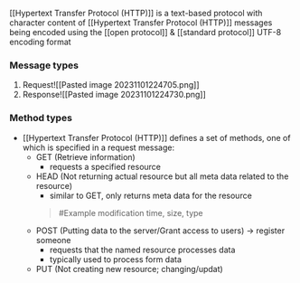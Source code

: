 [[Hypertext Transfer Protocol (HTTP)]] is a text-based protocol with character content of [[Hypertext Transfer Protocol (HTTP)]] messages being encoded using the [[open protocol]] & [[standard protocol]] UTF-8 encoding format

### Message types
1. Request![[Pasted image 20231101224705.png]]
2. Response![[Pasted image 20231101224730.png]]

### Method types
- [[Hypertext Transfer Protocol (HTTP)]] defines a set of methods, one of which is specified in a request message:
	- GET (Retrieve information)
		- requests a specified resource
	- HEAD (Not returning actual resource but all meta data related to the resource)
		- similar to GET, only returns meta data for the resource
		> #Example 
		> 		modification time, size, type
	- POST (Putting data to the server/Grant access to users) $\rightarrow$ register someone
		- requests that the named resource processes data
		- typically used to process form data
	- PUT (Not creating new resource; changing/updat)